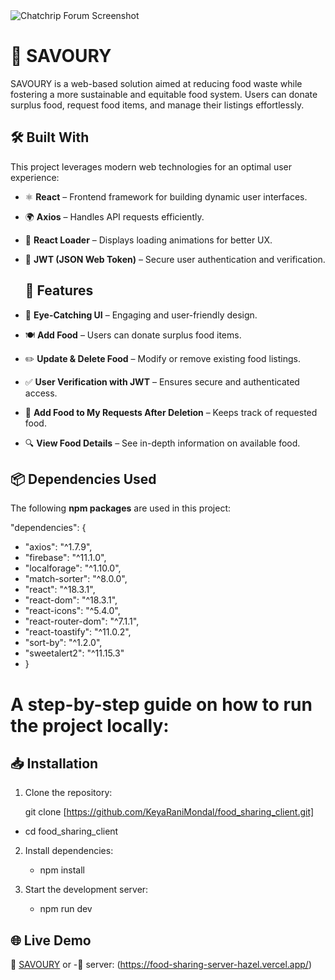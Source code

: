 
<img class="screenshot" src="https://github.com/user-attachments/assets/2888f1cb-e457-4805-a0a3-8723e21ad8e9" alt="Chatchrip Forum Screenshot">


# 🥗 SAVOURY

 SAVOURY is a web-based solution aimed at reducing food waste while fostering a more sustainable and equitable food system. Users can donate surplus food, request food items, and manage their listings effortlessly.

## 🛠 Built With  

This project leverages modern web technologies for an optimal user experience:  

- ⚛️ **React** – Frontend framework for building dynamic user interfaces.  
- 🌍 **Axios** – Handles API requests efficiently.  
- 🔄 **React Loader** – Displays loading animations for better UX.  
- 🔑 **JWT (JSON Web Token)** – Secure user authentication and verification.  

  ## 🚀 Features  

- 🎨 **Eye-Catching UI** – Engaging and user-friendly design.  
- 🍽️ **Add Food** – Users can donate surplus food items.  
- ✏️ **Update & Delete Food** – Modify or remove existing food listings.  
- ✅ **User Verification with JWT** – Ensures secure and authenticated access.  
- 📌 **Add Food to My Requests After Deletion** – Keeps track of requested food.  
- 🔍 **View Food Details** – See in-depth information on available food.  

## 📦 Dependencies Used  

The following **npm packages** are used in this project:  

 "dependencies": {
   - "axios": "^1.7.9",
   - "firebase": "^11.1.0",
   - "localforage": "^1.10.0",
   - "match-sorter": "^8.0.0",
  -  "react": "^18.3.1",
   - "react-dom": "^18.3.1",
  -  "react-icons": "^5.4.0",
  -  "react-router-dom": "^7.1.1",
   - "react-toastify": "^11.0.2",
   - "sort-by": "^1.2.0",
  -  "sweetalert2": "^11.15.3"
-  }
  
# A step-by-step guide on how to run the project locally:
## 📥 Installation

1. Clone the repository:

   git clone [https://github.com/KeyaRaniMondal/food_sharing_client.git]
  - cd food_sharing_client
   
2. Install dependencies:
    - npm install
      
3. Start the development server:
   - npm run dev

## 🌐 Live Demo
🔗 [SAVOURY]( https://food-sharing-1d765.web.app/)
or
-🔗 server: (https://food-sharing-server-hazel.vercel.app/)
